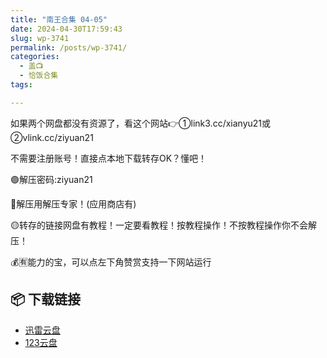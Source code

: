 ```yaml
---
title: "南王合集 04-05"
date: 2024-04-30T17:59:43
slug: wp-3741
permalink: /posts/wp-3741/
categories:
  - 盖📺
  - 恰饭合集
tags:

---
```


如果两个网盘都没有资源了，看这个网站👉①link3.cc/xianyu21或②vlink.cc/ziyuan21

不需要注册账号！直接点本地下载转存OK？懂吧！

🟢解压密码:ziyuan21

🔵解压用解压专家！(应用商店有)

🟡转存的链接网盘有教程！一定要看教程！按教程操作！不按教程操作你不会解压！

💰🈶能力的宝，可以点左下角赞赏支持一下网站运行

## 📦 下载链接
- [迅雷云盘](https://blziyuan21.com/pay-download/3741?key=754e19f125&down_id=0)
- [123云盘](https://blziyuan21.com/pay-download/3741?key=754e19f125&down_id=1)

